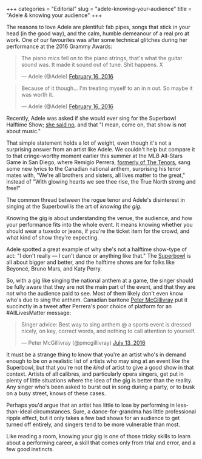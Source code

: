 +++
categories = "Editorial"
slug = "adele-knowing-your-audience"
title = "Adele &amp; knowing your audience"
+++

The reasons to love Adele are plentiful: fab pipes, songs that stick in your head (in the good way), and the calm, humble demeanour of a real pro at work. One of our favourites was after some technical glitches during her performance at the 2016 Grammy Awards:

<blockquote class="twitter-tweet" data-lang="en"><p lang="en" dir="ltr">The piano mics fell on to the piano strings, that&#39;s what the guitar sound was. It made it sound out of tune. Shit happens. X</p>&mdash; Adele (@Adele) <a href="https://twitter.com/Adele/status/699457178717958145">February 16, 2016</a></blockquote>
<script async src="//platform.twitter.com/widgets.js" charset="utf-8"></script>

<blockquote class="twitter-tweet" data-lang="en"><p lang="en" dir="ltr">Because of it though... I&#39;m treating myself to an in n out. So maybe it was worth it.</p>&mdash; Adele (@Adele) <a href="https://twitter.com/Adele/status/699457767896002561">February 16, 2016</a></blockquote>
<script async src="//platform.twitter.com/widgets.js" charset="utf-8"></script>

Recently, Adele was asked if she would ever sing for the Superbowl Halftime Show; [she said no](http://bigstory.ap.org/article/3dbde604dad84206a7fe98eb8a4c3b4a/adele-i-wont-sing-super-bowl-show-not-about-music), and that "I mean, come on, that show is not about music."

That simple statement holds a lot of weight, even though it's not a surprising answer from an artist like Adele. We couldn't help but compare it to that cringe-worthy moment earlier this summer at the MLB All-Stars Game in San Diego, where Remigio Perrera, [formerly of The Tenors](http://time.com/4403925/canada-national-anthem-tenors-quartet-mlb-all-star-game/), sang some new lyrics to the Canadian national anthem, surprising his tenor mates with, "We're all brothers and sisters, all lives matter to the great," instead of "With glowing hearts we see thee rise, the True North strong and free!"

The common thread between the rogue tenor and Adele's disinterest in singing at the Superbowl is the art of *knowing the gig*.

Knowing the gig is about understanding the venue, the audience, and how your performance fits into the whole event. It means knowing whether you should wear a tuxedo or jeans, if you're the ticket item for the crowd, and what kind of show they're expecting.

Adele spotted a great example of why she's not a halftime show-type of act: "I don't really — I can't dance or anything like that." The [Superbowl](https://www.youtube.com/watch?v=c9cUytejf1k) is all about bigger and better, and the halftime shows are for folks like Beyoncé, Bruno Mars, and Katy Perry.

So, with a gig like singing the national anthem at a game, the singer should be fully aware that they are not the main part of the event, and that they are not who the audience paid to see. Most of them likely don't even know who's due to sing the anthem. Canadian baritone [Peter McGillivray](/talking-with-singers-peter-mcgillivray/) put it succinctly in a tweet after Perrera's poor choice of platform for an #AllLivesMatter message: 

<blockquote class="twitter-tweet" data-lang="en"><p lang="en" dir="ltr">Singer advice: Best way to sing anthem @ a sports event is dressed nicely, on key, correct words, and nothing to call attention to yourself.</p>&mdash; Peter McGillivray (@pmcgillivray) <a href="https://twitter.com/pmcgillivray/status/753071136620044288">July 13, 2016</a></blockquote>
<script async src="//platform.twitter.com/widgets.js" charset="utf-8"></script>

It must be a strange thing to know that you're an artist who's in demand enough to be on a realistic list of artists who may sing at an event like the Superbowl, but that you're not the *kind* of artist to give a good show in that context. Artists of all calibres, and particularly opera singers, get put in plenty of little situations where the idea of the gig is better than the reality. Any singer who's been asked to burst out in song during a party, or to busk on a busy street, knows of these cases.

Perhaps you'd argue that an artist has little to lose by performing in less-than-ideal circumstances. Sure, a dance-for-grandma has little professional ripple effect, but it only takes a few bad shows for an audience to get turned off entirely, and singers tend to be more vulnerable than most. 

Like reading a room, knowing your gig is one of those tricky skills to learn about a performing career, a skill that comes only from trial and error, and a few good instincts.
